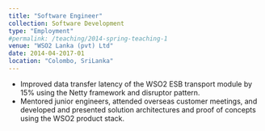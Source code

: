 ```yaml
---
title: "Software Engineer"
collection: Software Development
type: "Employment"
#permalink: /teaching/2014-spring-teaching-1
venue: "WSO2 Lanka (pvt) Ltd"
date: 2014-04-2017-01
location: "Colombo, SriLanka"
---
```


-  Improved data transfer latency of the WSO2 ESB transport module by 15% using
   the Netty framework and disruptor pattern.
-  Mentored junior engineers, attended overseas customer meetings, and developed
   and presented solution architectures and proof of concepts using the WSO2 product
   stack.